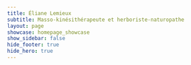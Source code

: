 ```yaml
---
title: Éliane Lemieux
subtitle: Masso-kinésithérapeute et herboriste-naturopathe
layout: page
showcase: homepage_showcase
show_sidebar: false
hide_footer: true
hide_hero: true
---
```

